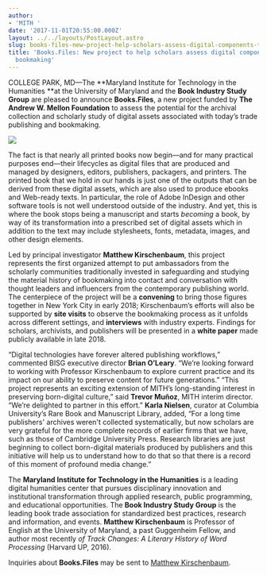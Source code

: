 ```yaml
---
author:
- 'MITH '
date: '2017-11-01T20:55:00.000Z'
layout: ../../layouts/PostLayout.astro
slug: books-files-new-project-help-scholars-assess-digital-components-todays-bookmaking
title: 'Books.Files: New project to help scholars assess digital components of today’s
  bookmaking'
---
```


COLLEGE PARK, MD—The **Maryland Institute for Technology in the Humanities **at the University of Maryland and the **Book Industry Study Group** are pleased to announce **Books.Files**, a new project funded by **The** **Andrew W. Mellon Foundation** to assess the potential for the archival collection and scholarly study of digital assets associated with today’s trade publishing and bookmaking.

![](/assets/images/2010-2499689386_b13cdb37fc_b.jpg)![]()

The fact is that nearly all printed books now begin—and for many practical purposes end—their lifecycles as digital files that are produced and managed by designers, editors, publishers, packagers, and printers. The printed book that we hold in our hands is just one of the outputs that can be derived from these digital assets, which are also used to produce ebooks and Web-ready texts. In particular, the role of Adobe InDesign and other software tools is not well understood outside of the industry. And yet, this is where the book stops being a manuscript and starts _becoming_ a book, by way of its transformation into a prescribed set of digital assets which in addition to the text may include stylesheets, fonts, metadata, images, and other design elements.

Led by principal investigator **Matthew Kirschenbaum**, this project represents the first organized attempt to put ambassadors from the scholarly communities traditionally invested in safeguarding and studying the material history of bookmaking into contact and conversation with thought leaders and influencers from the contemporary publishing world. The centerpiece of the project will be a **convening** to bring those figures together in New York City in early 2018; Kirschenbaum’s efforts will also be supported by **site visits** to observe the bookmaking process as it unfolds across different settings, and **interviews** with industry experts. Findings for scholars, archivists, and publishers will be presented in a **white paper** made publicly available in late 2018.

“Digital technologies have forever altered publishing workflows,” commented BISG executive director **Brian O’Leary**. “We’re looking forward to working with Professor Kirschenbaum to explore current practice and its impact on our ability to preserve content for future generations.” “This project represents an exciting extension of MITH’s long-standing interest in preserving born-digital culture,” said **Trevor Muñoz**, MITH interim director. “We’re delighted to partner in this effort.” **Karla Nielsen**, curator at Columbia University’s Rare Book and Manuscript Library, added, “For a long time publishers' archives weren't collected systematically, but now scholars are very grateful for the more complete records of earlier firms that we have, such as those of Cambridge University Press. Research libraries are just beginning to collect born-digital materials produced by publishers and this initiative will help us to understand how to do that so that there is a record of this moment of profound media change.”

The **Maryland Institute for Technology in the Humanities** is a leading digital humanities center that pursues disciplinary innovation and institutional transformation through applied research, public programming, and educational opportunities. The **Book Industry Study Group** is the leading book trade association for standardized best practices, research and information, and events. **Matthew Kirschenbaum** is Professor of English at the University of Maryland, a past Guggenheim Fellow, and author most recently _of Track Changes: A Literary History of Word Processing_ (Harvard UP, 2016).

Inquiries about **Books.Files** may be sent to [Matthew Kirschenbaum](mailto:mgk@umd.edu).